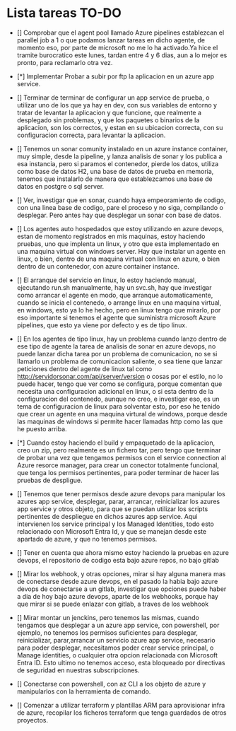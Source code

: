 # Lista tareas TO-DO

- [] Comprobar que el agent pool llamado Azure pipelines establezcan el parallel job a 1 o que podamos lanzar tareas en dicho agente, de momento eso, por parte de microsoft no me lo ha activado.Ya hice el tramite burocratico este lunes, tardan entre 4 y 6 dias, aun a lo mejor es pronto, para reclamarlo otra vez.
- [*] Implementar Probar a subir por ftp la aplicacion en un azure app service.
- [] Terminar de terminar de configurar un app service de prueba, o utilizar uno de los que ya hay en dev, con sus variables de entorno y tratar de levantar la aplicacion y que funcione, que realmente a desplegado sin problemas, y que los paquetes o binarios de la aplicacion, son los correctos, y estan en su ubicacion correcta, con su configuracion correcta, para levantar la aplicacion.
- [] Tenemos un sonar comunity instalado en un azure instance container, muy simple, desde la pipeline, y lanza analisis de sonar y los publica a esa instancia, pero si paramos el contenedor, pierde los datos, utiliza como base de datos H2, una base de datos de prueba en memoria, tenemos que instalarlo de manera que establezcamos una base de datos en postgre o sql server.
- [] Ver, investigar que en sonar, cuando haya empeoramiento de codigo, con una linea base de codigo, pare el proceso y no siga, compilando o desplegar. Pero antes hay que desplegar un sonar con base de datos.
- [] Los agentes auto hospedados que estoy utilizando en azure devops, estan de momento registrados en mis maquinas, estoy haciendo pruebas, uno que implenta un linux, y otro que esta implementado en una maquina virtual con windows server. Hay que instalar un agente en linux, o bien, dentro de una maquina virtual con linux en azure, o bien dentro de un contenedor, con azure container instance.
- [] El arranque del servicio en linux, lo estoy haciendo manual, ejecutando run.sh manualmente, hay un svc.sh, hay que investigar como arrancar el agente en modo, que arranque automaticamente, cuando se inicia el contenedo, o arrange linux en una maquina virtual, en windows, esto ya lo he hecho, pero en linux tengo que mirarlo, por eso importante si tenemos el agente que suministra microsoft Azure pipelines, que esto ya viene por defecto y es de tipo linux.
- [] En los agentes de tipo linux, hay un problema cuando lanzo dentro de ese tipo de agente la tarea de analisis de sonar en azure devops, no puede lanzar dicha tarea por un problema de comunicacion, no se si llamarlo un problema de comunicacion saliente, o sea tiene que lanzar peticiones dentro del agente de linux tal como http://servidorsonar.com/api/server/version o cosas por el estilo, no lo puede hacer, tengo que ver como se configura, porque comentan que necesita una configuracion adicional en linux, o si esta dentro de la configuracion del contenedo, aunque no creo, e investigar eso, es un tema de configuracion de linux para solventar esto, por eso he tenido que crear un agente en una maquina virtural de windows, porque desde las maquinas de windows si permite hacer llamadas http como las que he puesto arriba.
- [*] Cuando estoy haciendo el build y empaquetado de la aplicacion, creo un zip, pero realmente es un fichero tar, pero tengo que terminar de probar una vez que tengamos permisos con el service connection al Azure resorce manager, para crear un conector totalmente funcional, que tenga los permisos pertinentes, para poder terminar de hacer las pruebas de despligue. 


- [] Tenemos que tener permisos desde azure devops para manipular los azures app service, desplegar, parar, arrancar, reinicializar los azures app service y otros objeto, para que se puedan utilizar los scripts pertinentes de despliegue en dichos azures app service. Aqui intervienen los service principal y los Managed Identities, todo esto relacionado con Microsoft Entra Id, y que se manejan desde este apartado de azure, y que no tenemos permisos.

- [] Tener en cuenta que ahora mismo estoy haciendo la pruebas en azure devops, el repositorio de codigo esta bajo azure repos, no bajo gitlab

- [] Mirar los webhook, y otras opciones, mirar si hay alguna manera mas de conectarse desde azure devops, en el pasado la habia bajo azure devops de conectarse a un gitlab, investigar que opciones puede haber a dia de hoy bajo azure devops, aparte de los webhooks, porque hay que mirar si se puede enlazar con gitlab, a traves de los webhook

- [] Mirar montar un jenckins, pero tenemos las mismas, cuando tengamos que desplegar a un azure app service, con powershell, por ejemplo, no tenemos los permisos suficientes para desplegar, reinicializar, parar,arrancar un servicio azure app service, necesario para poder desplegar, necesitamos poder crear  service principal, o Manage identities, o cualquier otra opcion relacionada con Microsoft Entra ID. Esto ultimo no tenemos acceso, esta bloqueado por directivas de seguridad en nuestras subscripciones.

- [] Conectarse con powershell, con az CLI a los objeto de azure y manipularlos con la herramienta de comando.

- [] Comenzar a utilizar terraform y plantillas ARM para aprovisionar infra de azure, recopilar los ficheros terraform que tenga guardados de otros proyectos.


